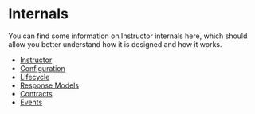 # Internals

You can find some information on Instructor internals here, which should
allow you better understand how it is designed and how it works.

- [Instructor](internals/instructor.md)
- [Configuration](internals/configuration.md)
- [Lifecycle](internals/lifecycle.md)
- [Response Models](internals/response_models.md)
- [Contracts](internals/contracts.md)
- [Events](internals/events.md)
